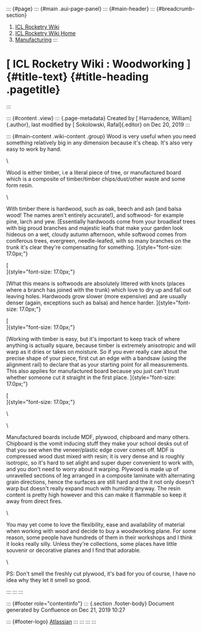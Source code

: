 ::: {#page}
::: {#main .aui-page-panel}
::: {#main-header}
::: {#breadcrumb-section}
1.  [ICL Rocketry Wiki](index.html)
2.  [ICL Rocketry Wiki Home](ICL-Rocketry-Wiki-Home_142270843.html)
3.  [Manufacturing](Manufacturing_142271214.html)
:::

[ ICL Rocketry Wiki : Woodworking ]{#title-text} {#title-heading .pagetitle}
================================================
:::

::: {#content .view}
::: {.page-metadata}
Created by [ Harradence, William]{.author}, last modified by [
Sokolowski, Rafal]{.editor} on Dec 20, 2019
:::

::: {#main-content .wiki-content .group}
Wood is very useful when you need something relatively big in any
dimension because it's cheap. It's also very easy to work by hand. 

<div>

\

</div>

<div>

Wood is either timber, i.e a literal piece of tree, or manufactured
board which is a composite of timber/timber chips/dust/other waste and
some form resin. 

</div>

<div>

\

</div>

<div>

With timber there is hardwood, such as oak, beech and ash (and balsa
wood! The names aren't entirely accurate!), and softwood- for example
pine, larch and yew. [Essentially hardwoods come from your broadleaf
trees with big proud branches and majestic leafs that make your garden
look hideous on a wet, cloudy autumn afternoon, while softwood comes
from coniferous trees, evergreen, needle-leafed, with so many branches
on the trunk it's clear they're compensating for
something. ]{style="font-size: 17.0px;"}

</div>

<div>

[\
]{style="font-size: 17.0px;"}

</div>

<div>

[What this means is softwoods are absolutely littered with knots (places
where a branch has joined with the trunk) which love to dry up and fall
out leaving holes. Hardwoods grow slower (more expensive) and are
usually denser (again, exceptions such as balsa) and hence
harder. ]{style="font-size: 17.0px;"}

</div>

<div>

[\
]{style="font-size: 17.0px;"}

</div>

<div>

[Working with timber is easy, but it's important to keep track of where
anything is actually square, because timber is extremely anisotropic and
will warp as it dries or takes on moisture. So if you ever really care
about the precise shape of your piece, first cut an edge with a bandsaw
(using the alignment rail) to declare that as your starting point for
all measurements. This also applies for manufactured board because you
just can't trust whether someone cut it straight in the first
place. ]{style="font-size: 17.0px;"}

</div>

<div>

[\
]{style="font-size: 17.0px;"}

</div>

<div>

\

</div>

<div>

\

</div>

<div>

Manufactured boards include MDF, plywood, chipboard and many others.
Chipboard is the vomit inducing stuff they make your school desks out of
that you see when the veneer/plastic edge cover comes off. MDF is
compressed wood dust mixed with resin; it is very dense and is roughly
isotropic, so it's hard to set alight and super duper convenient to work
with, and you don't need to worry about it warping. Plywood is made up
of unravelled sections of leg arranged in a composite laminate with
alternating grain directions, hence the surfaces are still hard and the
it not only doesn't warp but doesn't really expand much with humidity
anyway. The resin content is pretty high however and this can make it
flammable so keep it away from direct fires. 

</div>

<div>

\

</div>

<div>

You may yet come to love the flexibility, ease and availability of
material when working with wood and decide to buy a woodworking plane.
For some reason, some people have hundreds of them in their workshops
and I think it looks really silly. Unless they're collections, some
places have little souvenir or decorative planes and I find that
adorable. 

</div>

<div>

\

</div>

<div>

PS: Don't smell the freshly cut plywood, it's bad for you of course, I
have no idea why they let it smell so good. 

</div>
:::
:::
:::

::: {#footer role="contentinfo"}
::: {.section .footer-body}
Document generated by Confluence on Dec 21, 2019 10:27

::: {#footer-logo}
[Atlassian](http://www.atlassian.com/)
:::
:::
:::
:::

